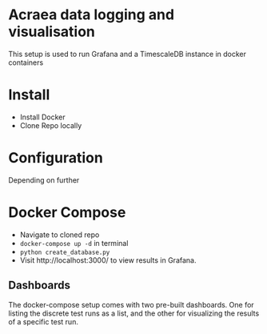 # Acraea data logging and visualisation
This setup is used to run Grafana and a TimescaleDB instance in docker containers

# Install
- Install Docker
- Clone Repo locally

# Configuration
Depending on further 

# Docker Compose

- Navigate to cloned repo
- `docker-compose up -d` in terminal
- `python create_database.py`
- Visit http://localhost:3000/ to view results in Grafana.

## Dashboards

The docker-compose setup comes with two pre-built dashboards. One for listing the discrete test runs as a list, and the other for visualizing the results of a specific test run.

